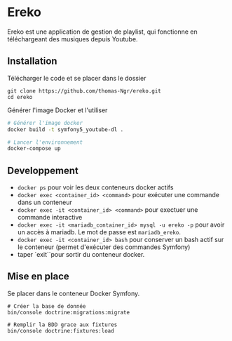 Ereko
=====

Ereko est une application de gestion de playlist, qui fonctionne en téléchargeant des musiques depuis Youtube.


Installation
------------

Télécharger le code et se placer dans le dossier

```
git clone https://github.com/thomas-Ngr/ereko.git
cd ereko
```
Générer l'image Docker et l'utiliser

```bash
# Générer l'image docker
docker build -t symfony5_youtube-dl .

# Lancer l'environnement
docker-compose up
```

Developpement
-------------

- `docker ps` pour voir les deux conteneurs docker actifs
- `docker exec <container_id> <command>` pour exécuter une commande dans un conteneur
- `docker exec -it <container_id> <command>` pour exectuer une commande interactive
- `docker exec -it <mariadb_container_id> mysql -u ereko -p` pour avoir un accès à mariadb. Le mot de passe est `mariadb_ereko`.
- `docker exec -it <container_id> bash` pour conserver un bash actif sur le conteneur (permet d'exécuter des commandes Symfony)
- taper `exit``pour sortir du conteneur docker.

Mise en place
-------------

Se placer dans le conteneur Docker Symfony.

```
# Créer la base de donnée
bin/console doctrine:migrations:migrate

# Remplir la BDD grace aux fixtures
bin/console doctrine:fixtures:load
```